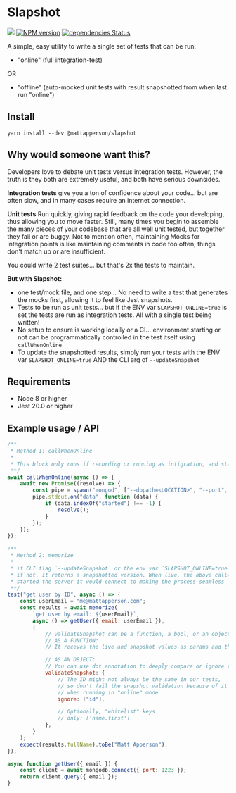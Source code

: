 # Slapshot

![](https://github.com/mattapperson/slapshot/workflows/Node%20CI/badge.svg)
[![NPM version](https://img.shields.io/npm/v/@mattapperson/slapshot.svg)](https://www.npmjs.com/package/@mattapperson/slapshot)
[![dependencies Status](https://david-dm.org/mattapperson/slapshot/status.svg)](https://david-dm.org/mattapperson/slapshot)

A simple, easy utility to write a single set of tests that can be run:

-   "online" (full integration-test)

OR

-   "offline" (auto-mocked unit tests with result snapshotted from when last run "online")

## Install

```
yarn install --dev @mattapperson/slapshot
```

## Why would someone want this?

Developers love to debate unit tests versus integration tests. However, the truth is they both are extremely useful, and both have serious downsides.

**Integration tests** give you a ton of confidence about your code... but are often slow, and in many cases require an internet connection.

**Unit tests** Run quickly, giving rapid feedback on the code your developing, thus allowing you to move faster. Still, many times you begin to assemble the many pieces of your codebase that are all well unit tested, but together they fail or are buggy.
Not to mention often, maintaining Mocks for integration points is like maintaining comments in code too often; things don't match up or are insufficient.

You could write 2 test suites... but that's 2x the tests to maintain.

**But with Slapshot:**

-   one test/mock file, and one step... No need to write a test that generates the mocks first, allowing it to feel like Jest snapshots.
-   Tests to be run as unit tests... but if the ENV var `SLAPSHOT_ONLINE=true` is set the tests are run as integration tests. All with a single test being written!
-   No setup to ensure is working locally or a CI... environment starting or not can be programmatically controlled in the test itself using `callWhenOnline`
-   To update the snapshotted results, simply run your tests with the ENV var `SLAPSHOT_ONLINE=true` AND the CLI arg of `--updateSnapshot`

## Requirements

-   Node 8 or higher
-   Jest 20.0 or higher

## Example usage / API

```js
/**
 * Method 1: callWhenOnline
 *
 * This block only runs if recording or running as intigration, and starts mongodb to be used in the tests
 **/
await callWhenOnline(async () => {
    await new Promise((resolve) => {
        const pipe = spawn("mongod", ["--dbpath=<LOCATION>", "--port", "1223"]);
        pipe.stdout.on("data", function (data) {
            if (data.indexOf("started") !== -1) {
                resolve();
            }
        });
    });
});

/**
 * Method 2: memorize
 *
 * if CLI flag `--updateSnapshot` or the env var `SLAPSHOT_ONLINE=true` is set to record, this returns the live server results
 * if not, it returns a snapshotted version. When live, the above callWhenOnline would have
 * started the server it would connect to making the process seamless
 **/
test("get user by ID", async () => {
    const userEmail = "me@mattapperson.com";
    const results = await memorize(
        `get user by email: ${userEmail}`,
        async () => getUser({ email: userEmail }),
        {
            // validateSnapshot can be a function, a bool, or an object
            // AS A FUNCTION:
            // It receves the live and snapshot values as params and throwing an error fails the compare

            // AS AN OBJECT:
            // You can use dot annotation to deeply compare or ignore the diff
            validateSnapshot: {
                // The ID might not always be the same in our tests,
                // so don't fail the snapshot validation because of it
                // when running in "online" mode
                ignore: ["id"],

                // Optionally, "whitelist" keys
                // only: ['name.first']
            },
        }
    );
    expect(results.fullName).toBe("Matt Apperson");
});

async function getUser({ email }) {
    const client = await mongodb.connect({ port: 1223 });
    return client.query({ email });
}
```
